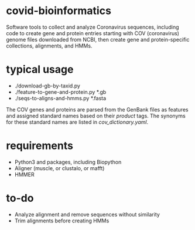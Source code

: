 # covid-bioinformatics
Software tools to collect and analyze Coronavirus sequences, including code to create gene and protein entries 
starting with COV (coronavirus) genome files downloaded from NCBI, then create gene and protein-specific 
collections, alignments, and HMMs.


# typical usage
* ./download-gb-by-taxid.py
* ./feature-to-gene-and-protein.py *.gb
* ./seqs-to-aligns-and-hmms.py *.fasta


The COV genes and proteins are parsed from the GenBank files as features and assigned standard names based on 
their *product* tags. The synonyms for these standard names are listed in *cov_dictionary.yaml*.


# requirements
* Python3 and packages, including Biopython
* Aligner (muscle, or clustalo, or mafft)
* HMMER


# to-do
* Analyze alignment and remove sequences without similarity
* Trim alignments before creating HMMs
